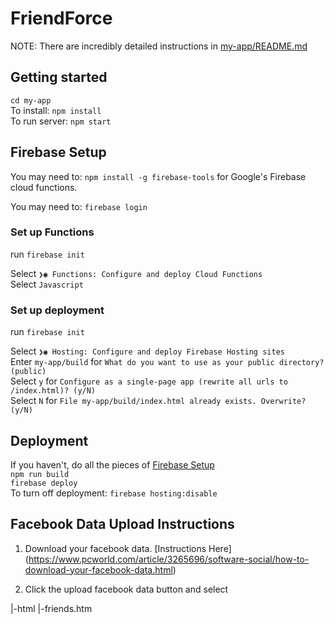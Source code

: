 # FriendForce  

NOTE: There are incredibly detailed instructions in [my-app/README.md](my-app/README.md)
## Getting started  
`cd my-app`  
To install: `npm install`  
To run server: `npm start`  
## Firebase Setup    
You may need to: `npm install -g firebase-tools` for Google's Firebase cloud functions.  

You may need to: `firebase login` 

### Set up Functions
run `firebase init`  

Select `❯◉ Functions: Configure and deploy Cloud Functions`  
Select `Javascript`  


### Set up deployment    
run `firebase init`

Select `❯◉ Hosting: Configure and deploy Firebase Hosting sites`  
Enter `my-app/build` for `What do you want to use as your public directory? (public)`  
Select `y` for  `Configure as a single-page app (rewrite all urls to /index.html)? (y/N)`    
Select `N` for `File my-app/build/index.html already exists. Overwrite? (y/N)`  
## Deployment   
If you haven't, do all the pieces of [Firebase Setup](#firebase-setup)  
`npm run build`  
`firebase deploy`  
To turn off deployment: `firebase hosting:disable`


## Facebook Data Upload Instructions 
1) Download your facebook data. [Instructions Here] (https://www.pcworld.com/article/3265696/software-social/how-to-download-your-facebook-data.html)

2) Click the upload facebook data button and select 
<Your facebook Data folder>
    |-html
        |-friends.htm



